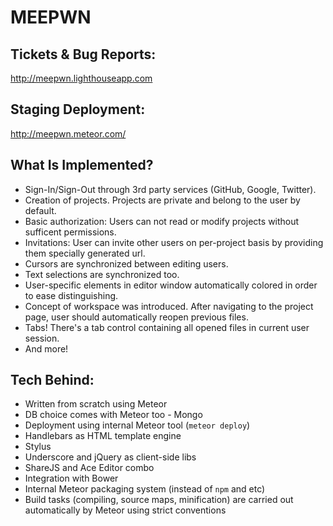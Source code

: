 MEEPWN
=======

Tickets & Bug Reports:
---------------------
http://meepwn.lighthouseapp.com


Staging Deployment:
-------------------
http://meepwn.meteor.com/

What Is Implemented?
--------------------
* Sign-In/Sign-Out through 3rd party services (GitHub, Google, Twitter).
* Creation of projects. Projects are private and belong to the user by default.
* Basic authorization: Users can not read or modify projects without sufficent permissions.
* Invitations: User can invite other users on per-project basis by providing them specially generated url.
* Cursors are synchronized between editing users.
* Text selections are synchronized too.
* User-specific elements in editor window automatically colored in order to ease distinguishing.
* Concept of workspace was introduced. After navigating to the project page, user should automatically reopen previous files.
* Tabs! There's a tab control containing all opened files in current user session.
* And more!

Tech Behind:
------------
* Written from scratch using Meteor
* DB choice comes with Meteor too - Mongo
* Deployment using internal Meteor tool (```meteor deploy```)
* Handlebars as HTML template engine
* Stylus
* Underscore and jQuery as client-side libs
* ShareJS and Ace Editor combo
* Integration with Bower
* Internal Meteor packaging system (instead of ```npm``` and etc)
* Build tasks (compiling, source maps, minification) are carried out automatically by Meteor using strict conventions
